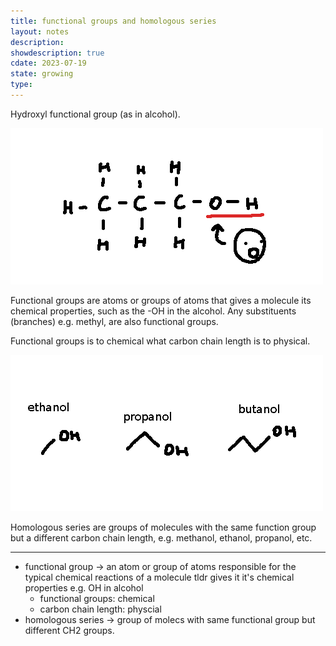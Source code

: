 ```yaml
---
title: functional groups and homologous series
layout: notes
description: 
showdescription: true
cdate: 2023-07-19
state: growing
type: 
---
```


Hydroxyl functional group (as in alcohol).

![functional-groups](assets/functional-groups.png)

Functional groups are atoms or groups of atoms that gives a molecule its chemical properties, such as the -OH in the alcohol. Any substituents (branches) e.g. methyl, are also functional groups.

Functional groups is to chemical what carbon chain length is to physical.

![homologous-series](assets/homologous-series.png)

Homologous series are groups of molecules with the same function group but a different carbon chain length, e.g. methanol, ethanol, propanol, etc.

---

- functional group → an atom or group of atoms responsible for the typical chemical reactions of a molecule tldr gives it it's chemical properties e.g. OH in alcohol
    - functional groups: chemical
    - carbon chain length: physcial
- homologous series → group of molecs with same functional group but different CH2 groups.